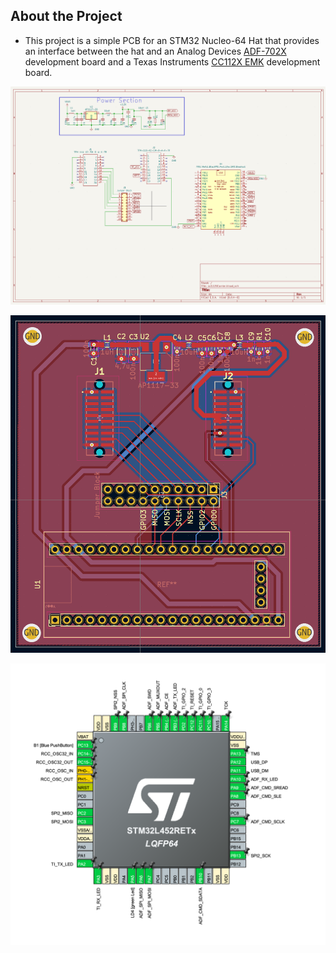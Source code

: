 
## About the Project

- This project is a simple PCB for an STM32 Nucleo-64 Hat that provides an interface between the hat and an Analog Devices [ADF-702X](https://www.analog.com/en/design-center/evaluation-hardware-and-software/evaluation-boards-kits/eval-adf7021-n.html) development board and a Texas Instruments [CC112X EMK](https://www.ti.com/tool/CC1120EMK-420-470) development board.


![Schematic](https://github.com/JKI757/Nucleo_Dual_DaughterBoard_ADF702X_CC112X/blob/master/images/Schematic.png "Schematic" )

![PCB](https://github.com/JKI757/Nucleo_Dual_DaughterBoard_ADF702X_CC112X/blob/master/images/PCB.png "PCB" )

![Layout](https://github.com/JKI757/Nucleo_Dual_DaughterBoard_ADF702X_CC112X/blob/master/images/STMLayout.png "STM Layout" )

